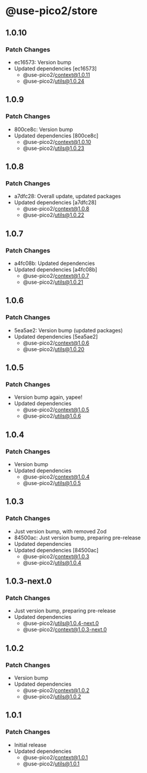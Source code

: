 # @use-pico2/store

## 1.0.10

### Patch Changes

- ec16573: Version bump
- Updated dependencies [ec16573]
    - @use-pico2/context@1.0.11
    - @use-pico2/utils@1.0.24

## 1.0.9

### Patch Changes

- 800ce8c: Version bump
- Updated dependencies [800ce8c]
    - @use-pico2/context@1.0.10
    - @use-pico2/utils@1.0.23

## 1.0.8

### Patch Changes

- a7dfc28: Overall update, updated packages
- Updated dependencies [a7dfc28]
    - @use-pico2/context@1.0.8
    - @use-pico2/utils@1.0.22

## 1.0.7

### Patch Changes

- a4fc08b: Updated dependencies
- Updated dependencies [a4fc08b]
    - @use-pico2/context@1.0.7
    - @use-pico2/utils@1.0.21

## 1.0.6

### Patch Changes

- 5ea5ae2: Version bump (updated packages)
- Updated dependencies [5ea5ae2]
    - @use-pico2/context@1.0.6
    - @use-pico2/utils@1.0.20

## 1.0.5

### Patch Changes

- Version bump again, yapee!
- Updated dependencies
    - @use-pico2/context@1.0.5
    - @use-pico2/utils@1.0.6

## 1.0.4

### Patch Changes

- Version bump
- Updated dependencies
    - @use-pico2/context@1.0.4
    - @use-pico2/utils@1.0.5

## 1.0.3

### Patch Changes

- Just version bump, with removed Zod
- 84500ac: Just version bump, preparing pre-release
- Updated dependencies
- Updated dependencies [84500ac]
    - @use-pico2/context@1.0.3
    - @use-pico2/utils@1.0.4

## 1.0.3-next.0

### Patch Changes

- Just version bump, preparing pre-release
- Updated dependencies
    - @use-pico2/utils@1.0.4-next.0
    - @use-pico2/context@1.0.3-next.0

## 1.0.2

### Patch Changes

- Version bump
- Updated dependencies
    - @use-pico2/context@1.0.2
    - @use-pico2/utils@1.0.2

## 1.0.1

### Patch Changes

- Initial release
- Updated dependencies
    - @use-pico2/context@1.0.1
    - @use-pico2/utils@1.0.1
